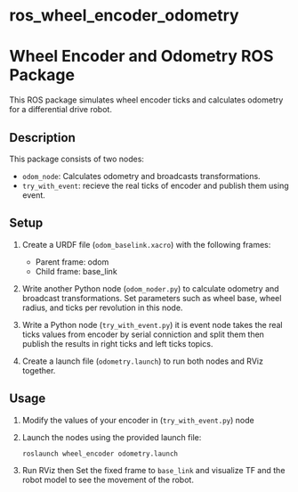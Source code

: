 # ros_wheel_encoder_odometry

# Wheel Encoder and Odometry ROS Package

This ROS package simulates wheel encoder ticks and calculates odometry for a differential drive robot.

## Description

This package consists of two nodes:
- `odom_node`: Calculates odometry and broadcasts transformations.
- `try_with_event`: recieve the real ticks of encoder and publish them using event.

## Setup

1. Create a URDF file (`odom_baselink.xacro`) with the following frames:
   - Parent frame: odom
   - Child frame: base_link

3. Write another Python node (`odom_noder.py`) to calculate odometry and broadcast transformations. Set parameters such as wheel base, wheel radius, and ticks per revolution in this node.

4. Write a Python node (`try_with_event.py`) it is event node takes the real ticks values from encoder by serial conniction and split them then publish the results in right ticks and left ticks topics.  

5. Create a launch file (`odometry.launch`) to run both nodes and RViz together.

## Usage

1. Modify the values of your encoder in (`try_with_event.py`) node
   
2. Launch the nodes using the provided launch file:
    ``` bash
   roslaunch wheel_encoder odometry.launch
   ```
    
3. Run RViz then Set the fixed frame to `base_link` and visualize TF and the robot model to see the movement of the robot.
